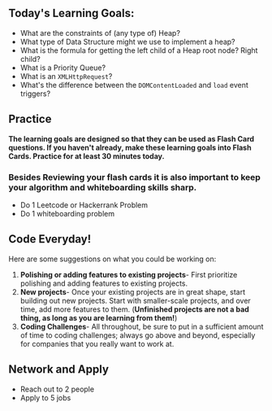 ## Today's Learning Goals:

- What are the constraints of (any type of) Heap?
- What type of Data Structure might we use to implement a heap?
- What is the formula for getting the left child of a Heap root node? Right child?
- What is a Priority Queue?
- What is an `XMLHttpRequest`?
- What's the difference between the `DOMContentLoaded` and `load` event triggers?

## Practice

**The learning goals are designed so that they can be used as Flash Card questions. If you haven't already, make these learning goals into Flash Cards. Practice for at least 30 minutes today.**

### Besides Reviewing your flash cards it is also important to keep your algorithm and whiteboarding skills sharp. 
* Do 1 Leetcode or Hackerrank Problem
* Do 1 whiteboarding problem

## Code Everyday!

Here are some suggestions on what you could be working on:

1. **Polishing or adding features to existing projects**- First prioritize polishing and adding features to existing projects.
1. **New projects**- Once your existing projects are in great shape, start building out new projects. Start with smaller-scale projects, and over time, add more features to them. (**Unfinished projects are not a bad thing, as long as you are learning from them!**)
1. **Coding Challenges**- All throughout, be sure to put in a sufficient amount of time to coding challenges; always go above and beyond, especially for companies that you really want to work at.

## Network and Apply

* Reach out to 2 people
* Apply to 5 jobs